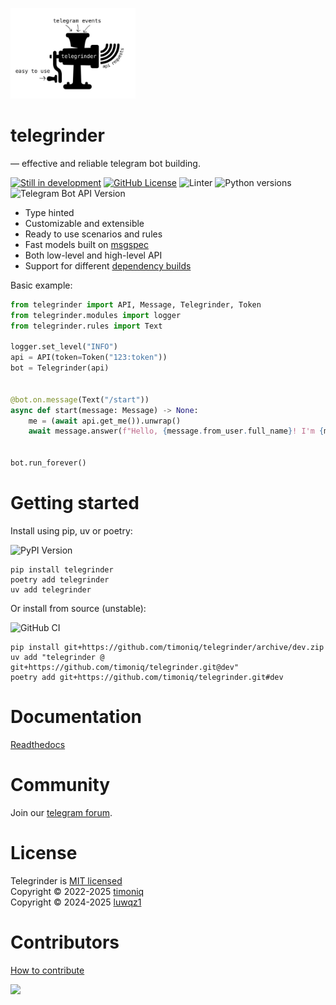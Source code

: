 <p>
  <a href="https://github.com/timoniq/telegrinder">
    <img width="200px" height="145px" alt="Telegrinder" src="https://github.com/timoniq/telegrinder/blob/main/docs/logo.jpg">
  </a>
</p>

</p>
<h1>
  telegrinder
</h1>

<p>
— effective and reliable telegram bot building.
</p>

<p>
  <a href="#contributors"><img alt="Still in development" src="https://img.shields.io/badge/Still_in_development-E3956B?logo=textpattern&logoColor=fff&style=flat-square&color=black"></a>
  <a href="#license"><img alt="GitHub License" src="https://img.shields.io/github/license/timoniq/telegrinder.svg?color=lightGreen&labelColor=black"></img></a>
  <img alt="Linter" src="https://img.shields.io/badge/linter-Ruff-D7FF64?logo=ruff&logoColor=fff&style=flat-square&labelColor=black">
  <img alt="Python versions" src="https://img.shields.io/python/required-version-toml?tomlFilePath=https%3A%2F%2Fraw.githubusercontent.com%2Ftimoniq%2Ftelegrinder%2Frefs%2Fheads%2Fmain%2Fpyproject.toml&style=flat-square&logo=python&logoColor=fff&labelColor=black">
  <img alt="Telegram Bot API Version" src="https://img.shields.io/badge/dynamic/json?url=https%3A%2F%2Fraw.githubusercontent.com%2Ftimoniq%2Ftelegrinder%2Frefs%2Fheads%2Fmain%2Ftypegen%2Fapi_types_version.json&query=%24.version&style=flat-square&logo=telegram&label=Telegram%20API&labelColor=black&color=%23FBCA04">
</p>


* Type hinted
* Customizable and extensible
* Ready to use scenarios and rules
* Fast models built on [msgspec](https://github.com/jcrist/msgspec)
* Both low-level and high-level API
* Support for different [dependency builds](https://github.com/timoniq/telegrinder/blob/dev/docs/guide/optional_dependencies.md)


Basic example:

```python
from telegrinder import API, Message, Telegrinder, Token
from telegrinder.modules import logger
from telegrinder.rules import Text

logger.set_level("INFO")
api = API(token=Token("123:token"))
bot = Telegrinder(api)


@bot.on.message(Text("/start"))
async def start(message: Message) -> None:
    me = (await api.get_me()).unwrap()
    await message.answer(f"Hello, {message.from_user.full_name}! I'm {me.full_name}.")


bot.run_forever()
```

# Getting started

Install using pip, uv or poetry:

  <img alt="PyPI Version" src="https://img.shields.io/pypi/v/telegrinder.svg?labelColor=black">

```console
pip install telegrinder
poetry add telegrinder
uv add telegrinder
```

Or install from source (unstable):

  <img alt="GitHub CI" src="https://img.shields.io/github/actions/workflow/status/timoniq/telegrinder/push.yml?branch=main&style=flat-square&labelColor=black&label=CI">

```console
pip install git+https://github.com/timoniq/telegrinder/archive/dev.zip
uv add "telegrinder @ git+https://github.com/timoniq/telegrinder.git@dev"
poetry add git+https://github.com/timoniq/telegrinder.git#dev
```

# Documentation

[Readthedocs](https://telegrinder.readthedocs.io)

# Community

Join our [telegram forum](https://t.me/botoforum).

# License

Telegrinder is [MIT licensed](./LICENSE)\
Copyright © 2022-2025 [timoniq](https://github.com/timoniq)\
Copyright © 2024-2025 [luwqz1](https://github.com/luwqz1)

# Contributors

[How to contribute](https://github.com/timoniq/telegrinder/blob/main/contributing.md)


<a href="https://github.com/timoniq/telegrinder/graphs/contributors">
 <img src="https://contributors-img.web.app/image?repo=timoniq/telegrinder" />
</a>

